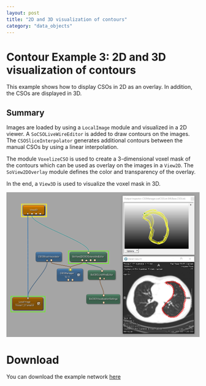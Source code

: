```yaml
---
layout: post
title: "2D and 3D visualization of contours"
category: "data_objects"
---
```


# Contour Example 3: 2D and 3D visualization of contours
This example shows how to display CSOs in 2D as an overlay. In addition, the CSOs are displayed in 3D.

## Summary
Images are loaded by using a `LocalImage` module and visualized in a 2D viewer. A `SoCSOLiveWireEditor` is added to draw contours on the images. The `CSOSliceInterpolator` generates additional contours between the manual CSOs by using a linear interpolation.

The module `VoxelizeCSO` is used to create a 3-dimensional voxel mask of the contours which can be used as overlay on the images in a `View2D`. The `SoView2DOverlay` module defines the color and transparency of the overlay.

In the end, a `View3D` is used to visualize the voxel mask in 3D.

![Screenshot](/examples/data_objects/contours/example3/image.png)

# Download
You can download the example network [here](/examples/data_objects/contours/example3/ContourExample3.mlab)
